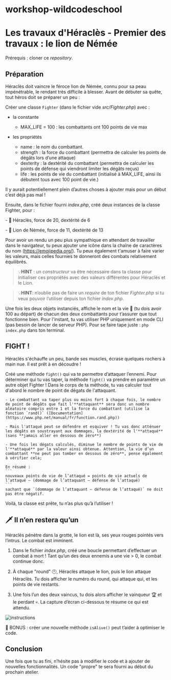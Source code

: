 # workshop-wildcodeschool

# Les travaux d'Héraclès - Premier des travaux : le lion de Némée

Prérequis : cloner ce *repository*.

## Préparation

Héraclès doit vaincre le féroce lion de Némée, connu pour sa peau impénétrable, le rendant très difficile à blesser. Avant de débuter sa quête, tout héros doit se préparer un peu :

Créer une classe `Fighter` (dans le fichier vide *src/Fighter.php*) avec :

- la constante
    - MAX_LIFE = 100 : les combattants ont 100 points de vie max

- les propriétés
    - name : le nom du combattant.
    - strength : la force du combattant (permettra de calculer les points de dégâts lors d’une attaque)
    - dexterity : la dextérité du combattant (permettra de calculer les points de défense qui viendront limiter les dégâts reçus)
    - life : les points de vie du combattant (initialisé à MAX_LIFE, ainsi ils débutent tous avec 100 point de vie.)

Il y aurait potentiellement plein d’autres choses à ajouter mais pour un début c’est déjà pas mal !

Ensuite, dans le fichier fourni *index.php*, créé deux instances de la classe Fighter, pour :

- 🧔 Héraclès, force de 20, dextérité de 6

- 🦁 Lion de Némée, force de 11, dextérité de 13

Pour avoir un rendu un peu plus sympathique en attendant de travailler dans le navigateur, tu peux ajouter une icône dans la chaîne de caractères du nom (https://emojipedia.org/).
Tu peux également t'amuser à faire varier les valeurs, mais celles fournies te donneront des combats relativement équilibrés.

> 💡**HINT** : un *constructeur* va être nécessaire dans ta classe pour initialiser ces propriétés avec des valeurs différentes pour Héraclès et le Lion.

> 💡**HINT**: n’oublie pas de faire un *require* de ton fichier *Fighter.php* si tu veux pouvoir l’utiliser depuis ton fichier *index.php*.

Une fois les deux objets instanciés, affiche le nom et la vie 💙 (tu dois avoir 100 au départ) de chacun des deux combattants pour t’assurer que tout fonctionne bien. Pour l'instant, tu vas utiliser PHP uniquement en mode CLI (pas besoin de lancer de serveur PHP).
Pour se faire tape juste : `php index.php` dans ton terminal.


## FIGHT !

Héraclès s'échauffe un peu, bande ses muscles, écrase quelques rochers à main nue. Il est prêt à en découdre !

Créé une méthode `fight()` qui va te permettre d’attaquer l’ennemi. Pour déterminer qui tu vas taper, la méthode `fight()` va prendre en paramètre un autre objet Fighter ! Dans le corps de ta méthode, tu vas calculer tout d'abord le nombre de point de dégats de l'attaquant.

    - Le combattant va taper plus ou moins fort à chaque fois, le nombre de point de dégâts que fait l'**attaquant** sera donc un nombre aléatoire compris entre 1 et la force du combattant (utilise la fonction `rand()` ([Documentation](https://www.php.net/manual/fr/function.rand.php))

    - Mais l'attaqué peut se défendre et esquiver ! Tu vas donc atténuer les dégâts en soustrayant aux dommages, la dextérité de l'**attaqué** (sans **jamais aller en dessous de zéro**)

    - Une fois les dégats calculés, diminue le nombre de points de vie de l'**attaqué** par la valeur ainsi obtenue. Attention, la vie d’un combattant **ne peut pas tomber en dessous de zéro**, pense également à vérifier cela;

    En résumé :
    ```
    nouveaux points de vie de l’attaqué = points de vie actuels de l’attaqué – (dommage de l’attaquant – défense de l’attaqué)
    ```
    sachant que `(dommage de l’attaquant – défense de l’attaqué)` ne doit pas être négatif.

Voilà, ta classe est prête, tu n’as plus qu’à l’utiliser !

## 🗡️ Il n’en restera qu’un

Héraclès pénètre dans la grotte, le lion est là, ses yeux rouges pointés vers l’intrus. Le combat est imminent.

1. Dans le fichier *index.php*, créé une boucle permettant d’effectuer un combat à mort ! Tant qu’un des deux ennemis a une vie > 0, le combat continue donc.

2. À chaque "round" 🕛, Héraclès attaque le lion, puis le lion attaque Héraclès. Tu dois afficher le numéro du round, qui attaque qui, et les points de vie restants. 

3. Une fois l’un des deux vaincus, tu dois alors afficher le vainqueur 🏆 et le perdant 💀. La capture d’écran ci-dessous te résume ce qui est attendu.

![instructions](instructions.png)

🎁 BONUS : créer une nouvelle méthode `isAlive()` peut t’aider à optimiser le code.

## Conclusion

Une fois que tu as fini, n’hésite pas à modifier le code et à ajouter de nouvelles fonctionnalités.
Un code "propre" te sera fourni au début du prochain atelier.
